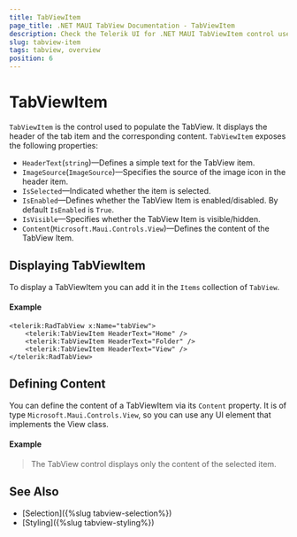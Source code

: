 ```yaml
---
title: TabViewItem
page_title: .NET MAUI TabView Documentation - TabViewItem
description: Check the Telerik UI for .NET MAUI TabViewItem control used to populate the TabView
slug: tabview-item
tags: tabview, overview
position: 6
---
```


# TabViewItem

`TabViewItem` is the control used to populate the TabView. It displays the header of the tab item and the corresponding content. `TabViewItem` exposes the following properties:

* `HeaderText`(`string`)&mdash;Defines a simple text for the TabView item.
* `ImageSource`(`ImageSource`)&mdash;Specifies the source of the image icon in the header item.
* `IsSelected`&mdash;Indicated whether the item is selected.
* `IsEnabled`&mdash;Defines whether the TabView Item is enabled/disabled. By default `IsEnabled` is `True`.
* `IsVisible`&mdash;Specifies whether the TabView Item is visible/hidden. 
* `Content`(`Microsoft.Maui.Controls.View`)&mdash;Defines the content of the TabView Item.

## Displaying TabViewItem

To display a TabViewItem you can add it in the `Items` collection of `TabView`.

#### Example

```XAML
<telerik:RadTabView x:Name="tabView">
	<telerik:TabViewItem HeaderText="Home" />
	<telerik:TabViewItem HeaderText="Folder" />
	<telerik:TabViewItem HeaderText="View" />
</telerik:RadTabView>
```

## Defining Content

You can define the content of a TabViewItem via its `Content` property. It is of type `Microsoft.Maui.Controls.View`, so you can use any UI element that implements the View class.

#### Example

<snippet id='tabview-getting-started-xaml' />

> The TabView control displays only the content of the selected item.

## See Also

- [Selection]({%slug tabview-selection%})
- [Styling]({%slug tabview-styling%})

